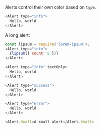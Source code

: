 Alerts control their own color based on `type`.

```javascript
<Alert type="info">
  Hello, world
</Alert>
```

A long alert:
```javascript
const lipsum = require('lorem-ipsum');
<Alert type="info">
  {lipsum({ count: 8 })}
</Alert>
```

```javascript
<Alert type="info" textOnly>
  Hello, world
</Alert>
```

```javascript
<Alert type="success">
  Hello, world
</Alert>
```

```javascript
<Alert type="error">
  Hello, world
</Alert>
```

```javascript
<Alert.Small>A small alert</Alert.Small>
```
